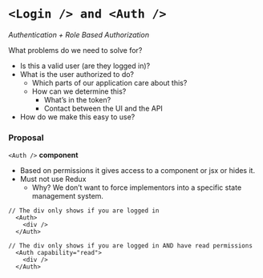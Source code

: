 # `<Login /> and <Auth />`
*Authentication + Role Based Authorization*

What problems do we need to solve for?

- Is this a valid user (are they logged in)?
- What is the user authorized to do?
  - Which parts of our application care about this?
  - How can we determine this?
    - What’s in the token?
    - Contact between the UI and the API
- How do we make this easy to use?


### Proposal
`<Auth />` **component**

- Based on permissions it gives access to a component or jsx or hides it.
- Must not use Redux
  - Why? We don’t want to force implementors into a specific state management system.

```
// The div only shows if you are logged in
  <Auth>
    <div />
  </Auth>

// The div only shows if you are logged in AND have read permissions
  <Auth capability="read">
    <div />
  </Auth>
```
